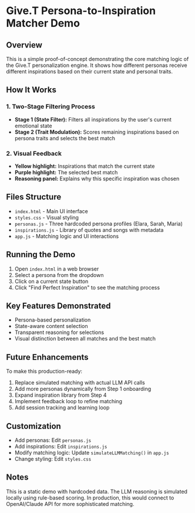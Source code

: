 # Give.T Persona-to-Inspiration Matcher Demo

## Overview
This is a simple proof-of-concept demonstrating the core matching logic of the Give.T personalization engine. It shows how different personas receive different inspirations based on their current state and personal traits.

## How It Works

### 1. Two-Stage Filtering Process
- **Stage 1 (State Filter):** Filters all inspirations by the user's current emotional state
- **Stage 2 (Trait Modulation):** Scores remaining inspirations based on persona traits and selects the best match

### 2. Visual Feedback
- **Yellow highlight:** Inspirations that match the current state
- **Purple highlight:** The selected best match
- **Reasoning panel:** Explains why this specific inspiration was chosen

## Files Structure
- `index.html` - Main UI interface
- `styles.css` - Visual styling
- `personas.js` - Three hardcoded persona profiles (Elara, Sarah, Maria)
- `inspirations.js` - Library of quotes and songs with metadata
- `app.js` - Matching logic and UI interactions

## Running the Demo
1. Open `index.html` in a web browser
2. Select a persona from the dropdown
3. Click on a current state button
4. Click "Find Perfect Inspiration" to see the matching process

## Key Features Demonstrated
- Persona-based personalization
- State-aware content selection
- Transparent reasoning for selections
- Visual distinction between all matches and the best match

## Future Enhancements
To make this production-ready:
1. Replace simulated matching with actual LLM API calls
2. Add more personas dynamically from Step 1 onboarding
3. Expand inspiration library from Step 4
4. Implement feedback loop to refine matching
5. Add session tracking and learning loop

## Customization
- Add personas: Edit `personas.js`
- Add inspirations: Edit `inspirations.js`
- Modify matching logic: Update `simulateLLMMatching()` in `app.js`
- Change styling: Edit `styles.css`

## Notes
This is a static demo with hardcoded data. The LLM reasoning is simulated locally using rule-based scoring. In production, this would connect to OpenAI/Claude API for more sophisticated matching.